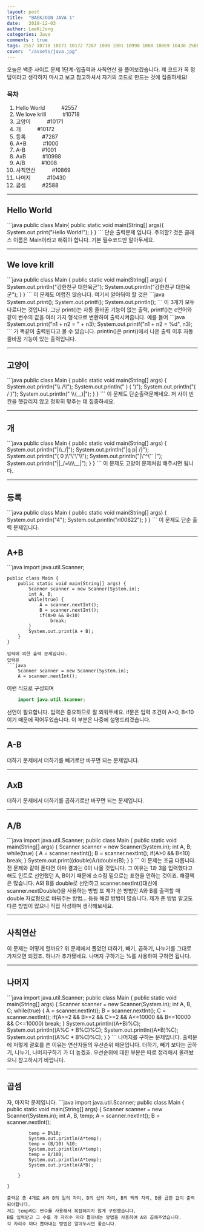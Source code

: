```yaml
---
layout: post
title:  "BAEKJOON JAVA 1"
date:   2019-12-03
author: LeeKiJong
categories: Java
comments : true
tags: 2557 10718 10171 10172 7287 1000 1001 10998 1008 10869 10430 2588 백준 1단계 입출력 사칙연산 
cover:  "/assets/java.jpg"
---
```


오늘은 백준 사이트 문제 1단계-입출력과 사칙연산 을 풀어보겠습니다. 
제 코드가 꼭 정답이라고 생각하지 마시고 보고 참고하셔서 자기의 코드로 만드는 것에 집중하세요!

<h3>목차</h3>
<ol>
  <li>Hello World  &nbsp;&nbsp;&nbsp;&nbsp;&nbsp;&nbsp;&nbsp;&nbsp;&nbsp;&nbsp;#2557</li>
  <li>We love krill  &nbsp;&nbsp;&nbsp;&nbsp;&nbsp;&nbsp;&nbsp;&nbsp;&nbsp;&nbsp;#10718</li>
  <li>고양이  &nbsp;&nbsp;&nbsp;&nbsp;&nbsp;&nbsp;&nbsp;&nbsp;&nbsp;&nbsp;#10171</li>
  <li>개  &nbsp;&nbsp;&nbsp;&nbsp;&nbsp;&nbsp;&nbsp;&nbsp;&nbsp;&nbsp;#10172</li>
  <li>등록  &nbsp;&nbsp;&nbsp;&nbsp;&nbsp;&nbsp;&nbsp;&nbsp;&nbsp;&nbsp;#7287</li>
  <li>A+B  &nbsp;&nbsp;&nbsp;&nbsp;&nbsp;&nbsp;&nbsp;&nbsp;&nbsp;&nbsp;#1000</li>
  <li>A-B  &nbsp;&nbsp;&nbsp;&nbsp;&nbsp;&nbsp;&nbsp;&nbsp;&nbsp;&nbsp;#1001</li>
  <li>AxB  &nbsp;&nbsp;&nbsp;&nbsp;&nbsp;&nbsp;&nbsp;&nbsp;&nbsp;&nbsp;#10998</li>
  <li>A/B  &nbsp;&nbsp;&nbsp;&nbsp;&nbsp;&nbsp;&nbsp;&nbsp;&nbsp;&nbsp;#1008</li>
  <li>사칙연산  &nbsp;&nbsp;&nbsp;&nbsp;&nbsp;&nbsp;&nbsp;&nbsp;&nbsp;&nbsp;#10869</li>
  <li>나머지  &nbsp;&nbsp;&nbsp;&nbsp;&nbsp;&nbsp;&nbsp;&nbsp;&nbsp;&nbsp;#10430</li>
  <li>곱셈  &nbsp;&nbsp;&nbsp;&nbsp;&nbsp;&nbsp;&nbsp;&nbsp;&nbsp;&nbsp;#2588</li>
</ol>

<hr>

<h2>Hello World</h2>
```java
    public class Main{
        public static void main(String[] args){
            System.out.print("Hello World!");
        }
    }
```
단순 출력문제 입니다. 주의할? 것은 클래스 이름은 Main이라고 해줘야 합니다. 기본 필수코드만 알아두세요.

<hr>
<h2>We love krill</h2>
```java
    public class Main {
	    public static void main(String[] args) {
		    System.out.println("강한친구 대한육군");
		    System.out.println("강한친구 대한육군");
	    }
    }
```
이 문제도 어렵진 않습니다. 여기서 알아둬야 할 것은  
```java
    System.out.print();  
    System.out.printf();  
    System.out.println();
```
이 3개가 모두 다르다는 것입니다.  
그냥 print()는 자동 줄바꿈 기능이 없는 출력, printf()는 c언어와 같이 변수의 값을 여러 가지 형식으로 변환하여 출력시켜줍니다. 
예를 들어  
```java
    System.out.print("n1 + n2 = " + n3);  
    System.out.printf("n1 + n2 = %d", n3);
```
가 똑같이 출력된다고 볼 수 있습니다.  
println()은 print()에서 나온 출력 이후 자동 줄바꿈 기능이 있는 출력입니다.

<hr>
<h2>고양이</h2>
```java
    public class Main {
	    public static void main(String[] args) {
		    System.out.println("\\    /\\");
		    System.out.println(" )  ( ')");
		    System.out.println("(  /  )");
		    System.out.println(" \\(__)|");
	    }
    }
```
이 문제도 단순출력문제네요. 저 사이 빈칸을 헷갈리지 않고 정확히 맞추는 데 집중하세요.

<hr>
<h2>개</h2>
```java
    public class Main {
	    public static void main(String[] args) {
		    System.out.println("|\\_/|");
		    System.out.println("|q p|   /}");
		    System.out.println("( 0 )\"\"\"\\");
		    System.out.println("|\"^\"`    |");
		    System.out.println("||_/=\\\\__|");
	    }
    }
```
이 문제도 고양이 문제처럼 해주시면 됩니다.

<hr>
<h2>등록</h2>
```java
    public class Main {
	    public static void main(String[] args) {
		    System.out.println("4");
		    System.out.println("rl00822");
	    }
    }
```
이 문제도 단순 출력 문제입니다.
<hr>

<h2>A+B</h2>
```java
    import java.util.Scanner;
  
    public class Main {
	    public static void main(String[] args) {
		    Scanner scanner = new Scanner(System.in);
		    int A, B;
		    while(true) {
			    A = scanner.nextInt();
			    B = scanner.nextInt();
			    if(A>0 && B<10)
				    break;
		    }
		    System.out.print(A + B);
	    }
    }
```
입력에 의한 출력 문제입니다.  
입력은  
```java
    Scanner scanner = new Scanner(System.in);
    A = scanner.nextInt();
```
이런 식으로 구성되며  
```java
    import java.util.Scanner;
```
 선언이 필요합니다. 입력은 중요하므로 잘 외워두세요.  if문은 입력 조건이 A>0, B<10이기 때문에 적어두었습니다. 이 부분은 나중에 설명드리겠습니다.
<hr>

<h2>A-B</h2>
더하기 문제에서 더하기를 빼기로만 바꾸면 되는 문제입니다.
<hr>
<h2>AxB</h2>
더하기 문제에서 더하기를 곱하기로만 바꾸면 되는 문제입니다.
<hr>
<h2>A/B</h2>
```java
    import java.util.Scanner;
    public class Main {
	    public static void main(String[] args) {
		    Scanner scanner = new Scanner(System.in);
		    int A, B;
		    while(true) {
			    A = scanner.nextInt();
			    B = scanner.nextInt();
			    if(A>0 && B<10)
				    break;
		    }
		    System.out.print((double)A/(double)B);
	    }
    }
```
이 문제는 조금 다릅니다. 전 문제와 같이 푼다면 아마 결과는 0이 나올 것입니다. 그 이유는 1과 3을 입력했다고 해도 인트로 선언했던 A, B이기 때문에 소수점 밑으로는 표현을 안하는 것이죠.  
해결책은 많습니다.  A와 B를 double로 선언하고 scanner.nextInt()대신에 scanner.nextDouble()을 사용하는 방법  또 제가 쓴 방법인 A와 B를 출력할 때 double 자료형으로 바꿔주는 방법... 등등 해결 방법이 많습니다.  
제가 푼 방법 말고도 다른 방법이 많으니 직접 작성하며 생각해보세요.
<hr>
<h2>사칙연산</h2>
이 문제는 어떻게 할까요? 위 문제에서 풀었던 더하기, 빼기, 곱하기, 나누기를 그대로 가져오면 되겠죠.  하나가 추가됐네요.  나머지 구하기는 %를 사용하여 구하면 됩니다.

<hr>
<h2>나머지</h2>
```java
    import java.util.Scanner;
    public class Main {
	    public static void main(String[] args) {
		    Scanner scanner = new Scanner(System.in);
		    int A, B, C;
		    while(true) {
		    	A = scanner.nextInt();
			    B = scanner.nextInt();
			    C = scanner.nextInt();
			    if(A>=2 && B>=2 && C>=2  && A<=10000 && B<=10000 && C<=10000)
				    break;
		    }
		    System.out.println((A+B)%C);
		    System.out.println((A%C + B%C)%C);
		    System.out.println((A*B)%C);
		    System.out.println((A%C * B%C)%C);
	    }
    }
```
나머지를 구하는 문제입니다. 출력문에 저렇게 괄호를 쓴 이유는 연산자들의 우선순위 때문입니다. 
더하기, 빼기 보다는 곱하기, 나누기, 나머지구하기 가 더 높겠죠. 우선순위에 대한 부분은 따로 정리해서 올려놨으니 참고하시기 바랍니다.
<hr>
<h2>곱셈</h2>
자, 마지막 문제입니다.
```java
    import java.util.Scanner;
    public class Main {
	    public static void main(String[] args) {
		     Scanner scanner = new Scanner(System.in);
		    int A, B, temp;
		    A = scanner.nextInt();
		    B = scanner.nextInt();
		
		    temp = B%10;
		    System.out.println(A*temp);
		    temp = (B/10) %10;
		    System.out.println(A*temp);
		    temp = B/100;
		    System.out.println(A*temp);
		    System.out.println(A*B);
		
	    }

    }
```
출력은 총 4개로 A와 B의 일의 자리, B의 십의 자리, B의 백의 자리, B를 곱한 값이 출력되야합니다.  
저는 temp라는 변수를 사용해서 복잡해지지 않게 구현했습니다.  
B를 입력받고 그 수를 각 자리수 마다 뽑아내는 방법을 사용하여 A와 곱해주었습니다.  
각 자리수 마다 뽑아내는 방법은 알아두시면 좋습니다.


